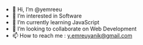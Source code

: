 - 👋 Hi, I’m @yemreeu
- 👀 I’m interested in Software
- 🌱 I’m currently learning JavaScript
- 💞️ I’m looking to collaborate on Web Development
- 📫 How to reach me : y.emreuyanik@gmail.com

